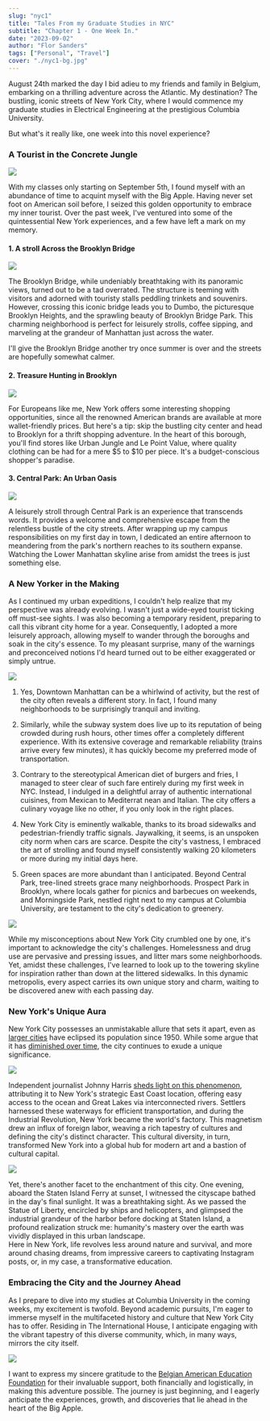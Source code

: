 ```yaml
---
slug: "nyc1"
title: "Tales From my Graduate Studies in NYC"
subtitle: "Chapter 1 - One Week In."
date: "2023-09-02"
author: "Flor Sanders"
tags: ["Personal", "Travel"]
cover: "./nyc1-bg.jpg"
---
```


August 24th marked the day I bid adieu to my friends and family in Belgium, embarking on a thrilling adventure across the Atlantic. My destination? The bustling, iconic streets of New York City, where I would commence my graduate studies in Electrical Engineering at the prestigious Columbia University.

But what's it really like, one week into this novel experience?

### A Tourist in the Concrete Jungle

![](nyc1-tourist.jpg)

With my classes only starting on September 5th, I found myself with an abundance of time to acquint myself with the Big Apple. Having never set foot on American soil before, I seized this golden opportunity to embrace my inner tourist. Over the past week, I've ventured into some of the quintessential New York experiences, and a few have left a mark on my memory.

#### 1. A stroll Across the Brooklyn Bridge

![](nyc1-brooklynbridge.jpg)

The Brooklyn Bridge, while undeniably breathtaking with its panoramic views, turned out to be a tad overrated. The structure is teeming with visitors and adorned with touristy stalls peddling trinkets and souvenirs. However, crossing this iconic bridge leads you to Dumbo, the picturesque Brooklyn Heights, and the sprawling beauty of Brooklyn Bridge Park. This charming neighborhood is perfect for leisurely strolls, coffee sipping, and marveling at the grandeur of Manhattan just across the water.

I'll give the Brooklyn Bridge another try once summer is over and the streets are hopefully somewhat calmer.

#### 2. Treasure Hunting in Brooklyn

![](nyc1-thriftshopping.jpg)

For Europeans like me, New York offers some interesting shopping opportunities, since all the renowned American brands are available at more wallet-friendly prices. But here's a tip: skip the bustling city center and head to Brooklyn for a thrift shopping adventure. In the heart of this borough, you'll find stores like Urban Jungle and Le Point Value, where quality clothing can be had for a mere $5 to $10 per piece. It's a budget-conscious shopper's paradise.

#### 3. Central Park: An Urban Oasis

![](nyc1-centralpark.jpg)

A leisurely stroll through Central Park is an experience that transcends words. It provides a welcome and comprehensive escape from the relentless bustle of the city streets. After wrapping up my campus responsibilities on my first day in town, I dedicated an entire afternoon to meandering from the park's northern reaches to its southern expanse. Watching the Lower Manhattan skyline arise from amidst the trees is just something else.

### A New Yorker in the Making

As I continued my urban expeditions, I couldn't help realize that my perspective was already evolving. I wasn't just a wide-eyed tourist ticking off must-see sights. I was also becoming a temporary resident, preparing to call this vibrant city home for a year. Consequently, I adopted a more leisurely approach, allowing myself to wander through the boroughs and soak in the city's essence. To my pleasant surprise, many of the warnings and preconceived notions I'd heard turned out to be either exaggerated or simply untrue.

![](nyc1-newperspective.jpg)

1. Yes, Downtown Manhattan can be a whirlwind of activity, but the rest of the city often reveals a different story. In fact, I found many neighborhoods to be surprisingly tranquil and inviting.

2. Similarly, while the subway system does live up to its reputation of being crowded during rush hours, other times offer a completely different experience. With its extensive coverage and remarkable reliability (trains arrive every few minutes), it has quickly become my preferred mode of transportation.

3. Contrary to the stereotypical American diet of burgers and fries, I managed to steer clear of such fare entirely during my first week in NYC. Instead, I indulged in a delightful array of authentic international cuisines, from Mexican to Mediterrat nean and Italian. The city offers a culinary voyage like no other, if you only look in the right places.

4. New York City is eminently walkable, thanks to its broad sidewalks and pedestrian-friendly traffic signals. Jaywalking, it seems, is an unspoken city norm when cars are scarce. Despite the city's vastness, I embraced the art of strolling and found myself consistently walking 20 kilometers or more during my initial days here.

5. Green spaces are more abundant than I anticipated. Beyond Central Park, tree-lined streets grace many neighborhoods. Prospect Park in Brooklyn, where locals gather for picnics and barbecues on weekends, and Morningside Park, nestled right next to my campus at Columbia University, are testament to the city's dedication to greenery.

![](nyc1-food.jpg)

While my misconceptions about New York City crumbled one by one, it's important to acknowledge the city's challenges. Homelessness and drug use are pervasive and pressing issues, and litter mars some neighborhoods. Yet, amidst these challenges, I've learned to look up to the towering skyline for inspiration rather than down at the littered sidewalks. In this dynamic metropolis, every aspect carries its own unique story and charm, waiting to be discovered anew with each passing day.

### New York's Unique Aura

New York City possesses an unmistakable allure that sets it apart, even as [larger cities](https://en.wikipedia.org/wiki/List_of_largest_cities) have eclipsed its population since 1950. While some argue that it has [diminished over time](https://english.alarabiya.net/views/2022/10/24/New-York-is-the-cultural-capital-of-nowhere), the city continues to exude a unique significance.

[![](nyc1-map.jpg)](https://curtiswrightmaps.com/wp-content/uploads/map_2022-11-09_40.21x28.23_300dpi_inv4361c-scaled.jpg)

Independent journalist Johnny Harris [sheds light on this phenomenon](https://www.youtube.com/watch?v=McLgpck2i7A), attributing it to New York's strategic East Coast location, offering easy access to the ocean and Great Lakes via interconnected rivers. Settlers harnessed these waterways for efficient transportation, and during the Industrial Revolution, New York became the world's factory. This magnetism drew an influx of foreign labor, weaving a rich tapestry of cultures and defining the city's distinct character. This cultural diversity, in turn, transformed New York into a global hub for modern art and a bastion of cultural capital.

![](nyc1-skyline.jpg)

Yet, there's another facet to the enchantment of this city. One evening, aboard the Staten Island Ferry at sunset, I witnessed the cityscape bathed in the day's final sunlight. It was a breathtaking sight. As we passed the Statue of Liberty, encircled by ships and helicopters, and glimpsed the industrial grandeur of the harbor before docking at Staten Island, a profound realization struck me: humanity's mastery over the earth was vividly displayed in this urban landscape.  
Here in New York, life revolves less around nature and survival, and more around chasing dreams, from impressive careers to captivating Instagram posts, or, in my case, a transformative education.

### Embracing the City and the Journey Ahead

As I prepare to dive into my studies at Columbia University in the coming weeks, my excitement is twofold. Beyond academic pursuits, I'm eager to immerse myself in the multifaceted history and culture that New York City has to offer. Residing in The International House, I anticipate engaging with the vibrant tapestry of this diverse community, which, in many ways, mirrors the city itself.

![](nyc1-ihouse.jpg)

I want to express my sincere gratitude to the [Belgian American Education Foundation](https://baef.be/) for their invaluable support, both financially and logistically, in making this adventure possible. The journey is just beginning, and I eagerly anticipate the experiences, growth, and discoveries that lie ahead in the heart of the Big Apple.
